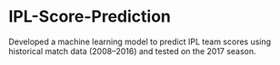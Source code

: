 # IPL-Score-Prediction
Developed a machine learning model to predict IPL team scores using historical match data (2008–2016) and tested on the 2017 season.
